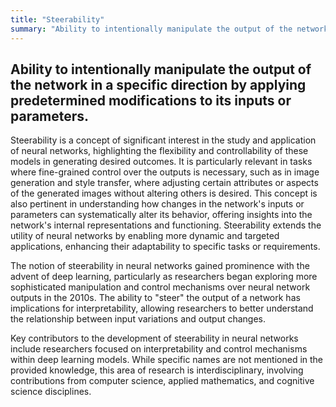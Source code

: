 ```yaml
---
title: "Steerability"
summary: "Ability to intentionally manipulate the output of the network in a specific direction by applying predetermined modifications to its inputs or parameters."
---
```


## Ability to intentionally manipulate the output of the network in a specific direction by applying predetermined modifications to its inputs or parameters.

Steerability is a concept of significant interest in the study and application of neural networks, highlighting the flexibility and controllability of these models in generating desired outcomes. It is particularly relevant in tasks where fine-grained control over the outputs is necessary, such as in image generation and style transfer, where adjusting certain attributes or aspects of the generated images without altering others is desired. This concept is also pertinent in understanding how changes in the network's inputs or parameters can systematically alter its behavior, offering insights into the network's internal representations and functioning. Steerability extends the utility of neural networks by enabling more dynamic and targeted applications, enhancing their adaptability to specific tasks or requirements.

The notion of steerability in neural networks gained prominence with the advent of deep learning, particularly as researchers began exploring more sophisticated manipulation and control mechanisms over neural network outputs in the 2010s. The ability to "steer" the output of a network has implications for interpretability, allowing researchers to better understand the relationship between input variations and output changes.

Key contributors to the development of steerability in neural networks include researchers focused on interpretability and control mechanisms within deep learning models. While specific names are not mentioned in the provided knowledge, this area of research is interdisciplinary, involving contributions from computer science, applied mathematics, and cognitive science disciplines.


